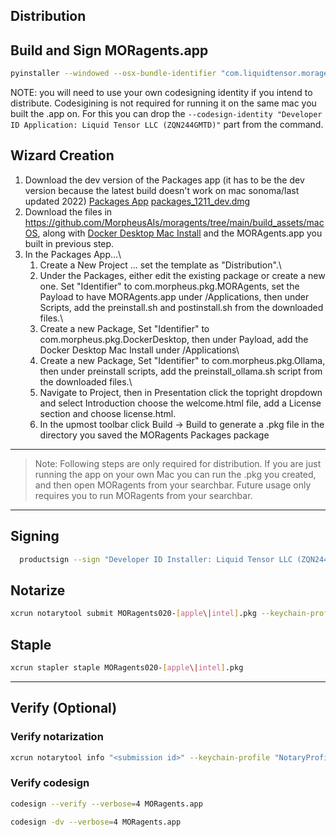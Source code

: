 ## Distribution

## Build and Sign MORagents.app
```sh
pyinstaller --windowed --osx-bundle-identifier "com.liquidtensor.moragents" --codesign-identity "Developer ID Application: Liquid Tensor LLC (ZQN244GMTD)" --name="MORagents" --icon="images/moragents.icns" --osx-entitlements-file "build_assets/macOS/MORagents.entitlements" main.py
```
NOTE: you will need to use your own codesigning identity if you intend to distribute. Codesigining is not required for running it on the same mac you built the .app on. For this you can drop the ```--codesign-identity "Developer ID Application: Liquid Tensor LLC (ZQN244GMTD)"``` part from the command.

## Wizard Creation

1. Download the dev version of the Packages app (it has to be the dev version because the latest build doesn't work on mac sonoma/last updated 2022) [Packages App](http://s.sudre.free.fr/Software/Packages/about.html) [packages_1211_dev.dmg](http://s.sudre.free.fr/files/Packages_1211_dev.dmg)
2. Download the files in https://github.com/MorpheusAIs/moragents/tree/main/build_assets/macOS, along with [Docker Desktop Mac Install](https://docs.docker.com/desktop/install/mac-install/) and the MORAgents.app you built in previous step.
3. In the Packages App...\
   1. Create a New Project ... set the template as "Distribution".\
   2. Under the Packages, either edit the existing package or create a new one. Set "Identifier" to com.morpheus.pkg.MORAgents, set the Payload to have MORAgents.app under /Applications, then under Scripts, add the preinstall.sh and postinstall.sh from the downloaded files.\
   3. Create a new Package, Set "Identifier" to com.morpheus.pkg.DockerDesktop, then under Payload, add the Docker Desktop Mac Install under /Applications\
   4. Create a new Package, Set "Identifier" to com.morpheus.pkg.Ollama, then under preinstall scripts, add the preinstall_ollama.sh script from the downloaded files.\
   5. Navigate to Project, then in Presentation click the topright dropdown and select Introduction choose the welcome.html file, add a License section and choose license.html. 
   6. In the upmost toolbar click Build -> Build to generate a .pkg file in the directory you saved the MORagents Packages package

---

>Note: Following steps are only required for distribution.
If you are just running the app on your own Mac you can run the .pkg you created, and then open MORagents from your searchbar.
Future usage only requires you to run MORagents from your searchbar.

---

## Signing
```sh 
  productsign --sign "Developer ID Installer: Liquid Tensor LLC (ZQN244GMTD)" MORagents.pkg MORagents010-[apple\|intel].pkg
```

## Notarize 
```sh 
xcrun notarytool submit MORagents020-[apple\|intel].pkg --keychain-profile "NotaryProfile" --wait
```

## Staple
```sh 
xcrun stapler staple MORagents020-[apple\|intel].pkg
```

---

## Verify (Optional)

### Verify notarization
```sh
xcrun notarytool info "<submission id>" --keychain-profile "NotaryProfile"  
```

### Verify codesign
```sh
codesign --verify --verbose=4 MORagents.app

codesign -dv --verbose=4 MORagents.app
```